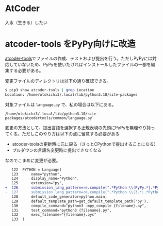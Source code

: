 # AtCoder

入水（生きる）したい

# atcoder-tools をPyPy向けに改造

[atcoder-tools](https://github.com/kyuridenamida/atcoder-tools)でファイルの作成、テストおよび提出を行う。ただしPyPyには対応していないため、PyPyを使いたければインストールしたファイルの一部を編集する必要がある。

変更ファイルのディレクトリは以下の通り確認できる。

```sh
$ pip3 show atcoder-tools | grep Location
Location: /home/otokichi3/.local/lib/python3.10/site-packages
```

対象ファイルは `language.py` で、私の場合は以下にある。

```
/home/otokichi3/.local/lib/python3.10/site-packages/atcodertools/common/language.py`
```

変更の方法として、提出言語を選択する正規表現の先頭にPyPyを無理やり持ってくる。ただしこのやり方は以下の点に留意する必要がある

- atcoder-toolsの更新時に元に戻る（きっとCPythonで提出することになる）
- プルダウンの言語名変更時に提出できなくなる

なのでこまめに変更が必要。

```diff
   122  PYTHON = Language(
   123      name="python",
   124      display_name="Python",
   125      extension="py",
+  126      submission_lang_pattern=re.compile(".*Python \\(PyPy.*|.*Python \\(CPython 3.*"),
-  127      submission_lang_pattern=re.compile(".*Python \\(3.*|.*Python \\(CPython 3.*"),
   128      default_code_generator=python.main,
   129      default_template_path=get_default_template_path('py'),
   130      compile_command="python3 -mpy_compile {filename}.py",
   131      test_command="python3 {filename}.py",
   132      exec_filename="{filename}.pyc"
   133  )
```
